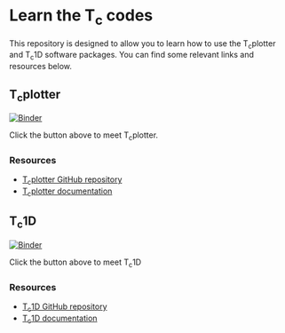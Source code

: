 # Learn the T<sub>c</sub> codes

This repository is designed to allow you to learn how to use the T<sub>c</sub>plotter and T<sub>c</sub>1D software packages. You can find some relevant links and resources below.

## T<sub>c</sub>plotter

[![Binder](https://mybinder.org/badge_logo.svg)](https://mybinder.org/v2/gh/HUGG/learn-the-tc-codes/HEAD?urlpath=%2Fdoc%2Ftree%2Fmeet_tcplotter.ipynb)

Click the button above to meet T<sub>c</sub>plotter.

### Resources

- [T<sub>c</sub>plotter GitHub repository](https://github.com/HUGG/tcplotter)
- [T<sub>c</sub>plotter documentation](https://tcplotter.readthedocs.io/en/latest/?badge=latest)

## T<sub>c</sub>1D

[![Binder](https://mybinder.org/badge_logo.svg)](https://mybinder.org/v2/gh/HUGG/learn-the-tc-codes/HEAD?urlpath=%2Fdoc%2Ftree%2Fmeet_tc1d.ipynb)

Click the button above to meet T<sub>c</sub>1D

### Resources

- [T<sub>c</sub>1D GitHub repository](https://github.com/HUGG/tc1d)
- [T<sub>c</sub>1D documentation](https://tc1d.readthedocs.io/en/latest/?badge=latest)

